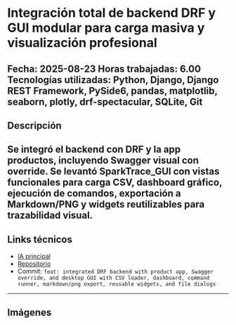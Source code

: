 # Integración total de backend DRF y GUI modular para carga masiva y visualización profesional
**Fecha:** 2025-08-23
**Horas trabajadas:** 6.00
**Tecnologías utilizadas:** Python, Django, Django REST Framework, PySide6, pandas, matplotlib, seaborn, plotly, drf-spectacular, SQLite, Git
---
## Descripción
Se integró el backend con DRF y la app productos, incluyendo Swagger visual con override. Se levantó SparkTrace_GUI con vistas funcionales para carga CSV, dashboard gráfico, ejecución de comandos, exportación a Markdown/PNG y widgets reutilizables para trazabilidad visual.
---
## Links técnicos
- [IA principal](https://copilot.microsoft.com/chats/bTEzcEuwjDg1Dn4uGo2HP)
- [Repositorio](https://github.com/NicolasAndresCL/SparkTrace)
- Commit: `feat: integrated DRF backend with product app, Swagger override, and desktop GUI with CSV loader, dashboard, command runner, markdown/png export, reusable widgets, and file dialogs`
---
## Imágenes